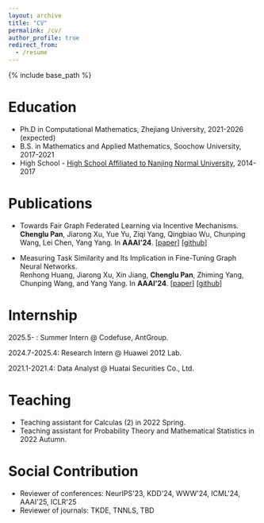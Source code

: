 ```yaml
---
layout: archive
title: "CV"
permalink: /cv/
author_profile: true
redirect_from:
  - /resume
---
```


{% include base_path %}

Education
======
* Ph.D in Computational Mathematics, Zhejiang University, 2021-2026 (expected)
* B.S. in Mathematics and Applied Mathematics, Soochow University, 2017-2021
* High School - [High School Affiliated to Nanjing Normal University](https://www.nsfz.net/), 2014-2017
  


Publications
======

* Towards Fair Graph Federated Learning via Incentive Mechanisms. 
  <br />**Chenglu Pan**, Jiarong Xu, Yue Yu, Ziqi Yang, Qingbiao Wu, Chunping Wang, Lei Chen, Yang Yang. In **AAAI'24**. [[paper](https://arxiv.org/abs/2312.13306)] [[github](https://github.com/Chenglu0426/FairGraphFL)]
  
* Measuring Task Similarity and Its Implication in Fine-Tuning Graph Neural Networks.
   <br />Renhong Huang, Jiarong Xu, Xin Jiang, **Chenglu Pan**, Zhiming Yang, Chunping Wang, and Yang Yang. In **AAAI'24**.  [[paper](https://yangy.org/works/gnn/AAAI24_Measuring.pdf)] [[github](https://github.com/renH2/Bridge-Tune)]

# Internship
2025.5- : Summer Intern @ Codefuse, AntGroup.

2024.7-2025.4: Research Intern @ Huawei 2012 Lab.

2021.1-2021.4: Data Analyst @ Huatai Securities Co., Ltd.

Teaching
======
  * Teaching assistant for Calculas (2) in 2022 Spring.
  * Teaching assistant for Probability Theory and Mathematical Statistics in 2022 Autumn.


Social Contribution
=====
* Reviewer of conferences: NeurIPS'23, KDD'24, WWW'24, ICML'24, AAAI'25, ICLR'25
* Reviewer of journals: TKDE, TNNLS, TBD
  

